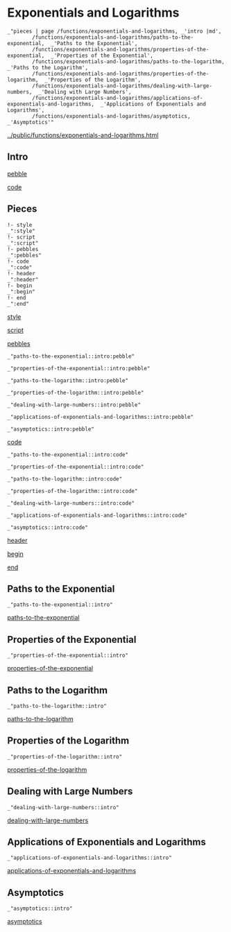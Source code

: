 # Exponentials and Logarithms

    _"pieces | page /functions/exponentials-and-logarithms, _'intro |md',
            /functions/exponentials-and-logarithms/paths-to-the-exponential,  _'Paths to the Exponential',
            /functions/exponentials-and-logarithms/properties-of-the-exponential,  _'Properties of the Exponential',
            /functions/exponentials-and-logarithms/paths-to-the-logarithm,  _'Paths to the Logarithm',
            /functions/exponentials-and-logarithms/properties-of-the-logarithm,  _'Properties of the Logarithm',
            /functions/exponentials-and-logarithms/dealing-with-large-numbers,  _'Dealing with Large Numbers',
            /functions/exponentials-and-logarithms/applications-of-exponentials-and-logarithms,  _'Applications of Exponentials and Logarithms',
            /functions/exponentials-and-logarithms/asymptotics,  _'Asymptotics'"

[../public/functions/exponentials-and-logarithms.html](# "save:")


## Intro

[pebble]()

[code]()

## Pieces

    !- style
    _":style"
    !- script
    _":script"
    !- pebbles
    _":pebbles"
    !- code
    _":code"
    !- header
    _":header"
    !- begin
    _":begin"
    !- end
    _":end"

[style]() 

[script]()

[pebbles]()

    _"paths-to-the-exponential::intro:pebble"

    _"properties-of-the-exponential::intro:pebble"

    _"paths-to-the-logarithm::intro:pebble"

    _"properties-of-the-logarithm::intro:pebble"

    _"dealing-with-large-numbers::intro:pebble"

    _"applications-of-exponentials-and-logarithms::intro:pebble"

    _"asymptotics::intro:pebble"


[code]()

    _"paths-to-the-exponential::intro:code"

    _"properties-of-the-exponential::intro:code"

    _"paths-to-the-logarithm::intro:code"

    _"properties-of-the-logarithm::intro:code"

    _"dealing-with-large-numbers::intro:code"

    _"applications-of-exponentials-and-logarithms::intro:code"

    _"asymptotics::intro:code"


[header]()

[begin]()

[end]()

## Paths to the Exponential

    _"paths-to-the-exponential::intro"


[paths-to-the-exponential](pages/functions_exponentials-and-logarithms_paths-to-the-exponential.md "load:")

## Properties of the Exponential

    _"properties-of-the-exponential::intro"


[properties-of-the-exponential](pages/functions_exponentials-and-logarithms_properties-of-the-exponential.md "load:")

## Paths to the Logarithm

    _"paths-to-the-logarithm::intro"


[paths-to-the-logarithm](pages/functions_exponentials-and-logarithms_paths-to-the-logarithm.md "load:")

## Properties of the Logarithm

    _"properties-of-the-logarithm::intro"


[properties-of-the-logarithm](pages/functions_exponentials-and-logarithms_properties-of-the-logarithm.md "load:")

## Dealing with Large Numbers

    _"dealing-with-large-numbers::intro"


[dealing-with-large-numbers](pages/functions_exponentials-and-logarithms_dealing-with-large-numbers.md "load:")

## Applications of Exponentials and Logarithms

    _"applications-of-exponentials-and-logarithms::intro"


[applications-of-exponentials-and-logarithms](pages/functions_exponentials-and-logarithms_applications-of-exponentials-and-logarithms.md "load:")

## Asymptotics

    _"asymptotics::intro"


[asymptotics](pages/functions_exponentials-and-logarithms_asymptotics.md "load:")